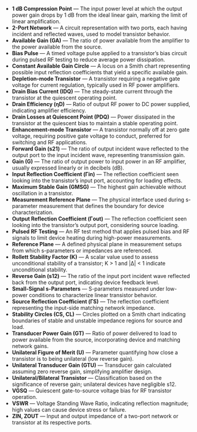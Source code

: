 - **1 dB Compression Point** — The input power level at which the output power gain drops by 1 dB from the ideal linear gain, marking the limit of linear amplification.
- **2-Port Network** — A circuit representation with two ports, each having incident and reflected waves, used to model transistor behavior.
- **Available Gain (GA)** — The ratio of power available from the amplifier to the power available from the source.
- **Bias Pulse** — A timed voltage pulse applied to a transistor’s bias circuit during pulsed RF testing to reduce average power dissipation.
- **Constant Available Gain Circle** — A locus on a Smith chart representing possible input reflection coefficients that yield a specific available gain.
- **Depletion-mode Transistor** — A transistor requiring a negative gate voltage for current regulation, typically used in RF power amplifiers.
- **Drain Bias Current (IDQ)** — The steady-state current through the transistor at the quiescent operating point.
- **Drain Efficiency (ηD)** — Ratio of output RF power to DC power supplied, indicating amplifier efficiency.
- **Drain Losses at Quiescent Point (PDQ)** — Power dissipated in the transistor at the quiescent bias to maintain a stable operating point.
- **Enhancement-mode Transistor** — A transistor normally off at zero gate voltage, requiring positive gate voltage to conduct, preferred for switching and RF applications.
- **Forward Gain (s21)** — The ratio of output incident wave reflected to the output port to the input incident wave, representing transmission gain.
- **Gain (G)** — The ratio of output power to input power in an RF amplifier, usually expressed linearly or in decibels (dB).
- **Input Reflection Coefficient (Γin)** — The reflection coefficient seen looking into the transistor’s input port, accounting for loading effects.
- **Maximum Stable Gain (GMSG)** — The highest gain achievable without oscillation in a transistor.
- **Measurement Reference Plane** — The physical interface used during s-parameter measurement that defines the boundary for device characterization.
- **Output Reflection Coefficient (Γout)** — The reflection coefficient seen looking into the transistor’s output port, considering source loading.
- **Pulsed RF Testing** — An RF test method that applies pulsed bias and RF signals to limit device heating during high-power measurements.
- **Reference Plane** — A defined physical plane in measurement setups from which s-parameters or impedances are referenced.
- **Rollett Stability Factor (K)** — A scalar value used to assess unconditional stability of a transistor; K > 1 and |Δ| < 1 indicate unconditional stability.
- **Reverse Gain (s12)** — The ratio of the input port incident wave reflected back from the output port, indicating device feedback level.
- **Small-Signal s-Parameters** — S-parameters measured under low-power conditions to characterize linear transistor behavior.
- **Source Reflection Coefficient (ΓS)** — The reflection coefficient representing the input-side matching network impedance.
- **Stability Circles (CS, CL)** — Circles plotted on a Smith chart indicating boundaries of stable and unstable impedance regions for source and load.
- **Transducer Power Gain (GT)** — Ratio of power delivered to load to power available from the source, incorporating device and matching network gains.
- **Unilateral Figure of Merit (U)** — Parameter quantifying how close a transistor is to being unilateral (low reverse gain).
- **Unilateral Transducer Gain (GTU)** — Transducer gain calculated assuming zero reverse gain, simplifying amplifier design.
- **Unilateral/Bilateral Transistor** — Classification based on the significance of reverse gain; unilateral devices have negligible s12.
- **VGSQ** — Quiescent gate-to-source voltage bias for RF transistor operation.
- **VSWR** — Voltage Standing Wave Ratio, indicating reflection magnitude; high values can cause device stress or failure.
- **ZIN, ZOUT** — Input and output impedance of a two-port network or transistor at its respective ports.
